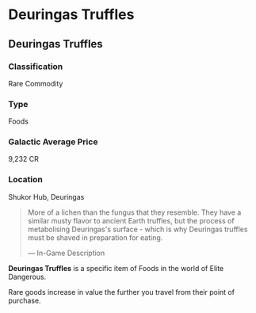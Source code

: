 # Deuringas Truffles
## Deuringas Truffles

### Classification

Rare Commodity

### Type

Foods

### Galactic Average Price

9,232 CR

### Location

Shukor Hub, Deuringas

> 
> 
> More of a lichen than the fungus that they resemble. They have a similar musty flavor to ancient Earth truffles, but the process of metabolising Deuringas's surface - which is why Deuringas truffles must be shaved in preparation for eating.
> 
> 
> — In-Game Description
> 

**Deuringas Truffles** is a specific item of Foods in the world of Elite Dangerous.

Rare goods increase in value the further you travel from their point of purchase.